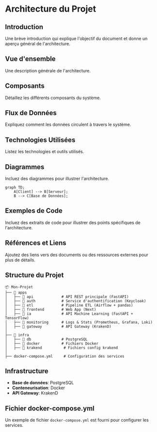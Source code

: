 # Architecture du Projet

## Introduction
Une brève introduction qui explique l'objectif du document et donne un aperçu général de l'architecture.

## Vue d'ensemble
Une description générale de l'architecture.

## Composants
Détaillez les différents composants du système.

## Flux de Données
Expliquez comment les données circulent à travers le système.

## Technologies Utilisées
Listez les technologies et outils utilisés.

## Diagrammes
Incluez des diagrammes pour illustrer l'architecture.

```mermaid
graph TD;
    A[Client] --> B[Serveur];
    B --> C[Base de Données];
```

## Exemples de Code
Incluez des extraits de code pour illustrer des points spécifiques de l'architecture.

## Références et Liens
Ajoutez des liens vers des documents ou des ressources externes pour plus de détails.

## Structure du Projet

```
📦 Mon-Projet 
├── 📂 apps
│   ├── 📂 api             # API REST principale (FastAPI)
│   ├── 📂 auth            # Service d'authentification (Keycloak)
│   ├── 📂 etl             # Pipeline ETL (Airflow + pandas)  
│   ├── 📂 frontend        # Web App (Next)
│   ├── 📂 ia              # API Machine Learning (FastAPI + TensorFlow)
│   ├── 📂 monitoring      # Logs & Stats (Prometheus, Grafana, Loki)
│   ├── 📂 gateway         # API Gateway (KrakenD)
│
├── 📂 infra
│   ├── 📂 db              # PostgreSQL
│   ├── 📂 docker          # Fichiers Docker
│   ├── 📂 krakend          # Fichiers config krakend
│
├── docker-compose.yml     # Configuration des services
```

## Infrastructure

- **Base de données**: PostgreSQL
- **Conteneurisation**: Docker
- **API Gateway**: KrakenD

## Fichier docker-compose.yml

Un exemple de fichier `docker-compose.yml` est fourni pour configurer les services.
